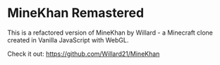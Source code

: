# MineKhan Remastered

This is a refactored version of MineKhan by Willard - a Minecraft clone created in Vanilla JavaScript with WebGL.

Check it out: https://github.com/Willard21/MineKhan
